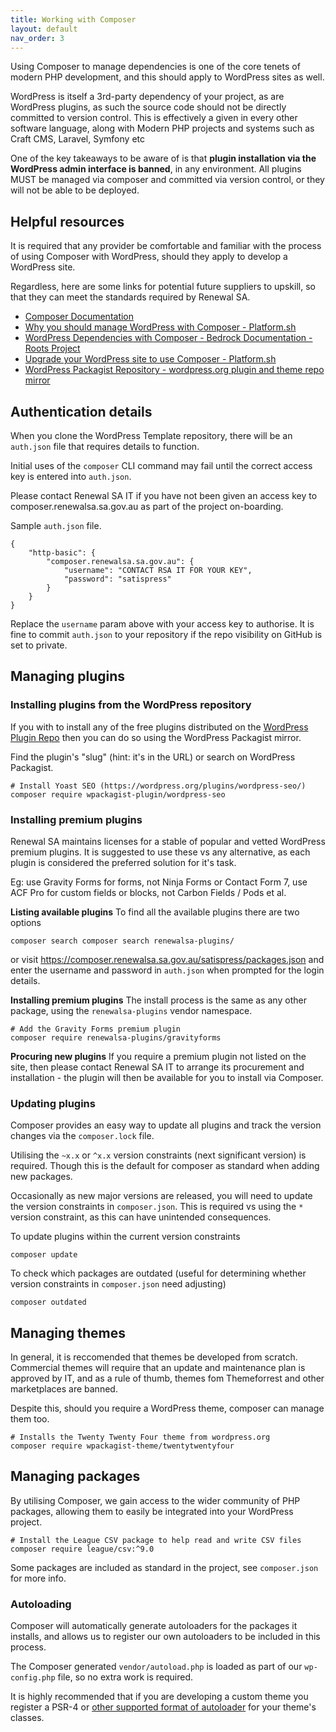 ```yaml
---
title: Working with Composer
layout: default
nav_order: 3
---
```


Using Composer to manage dependencies is one of the core tenets of modern PHP development, and this should apply to WordPress sites as well.

WordPress is itself a 3rd-party dependency of your project, as are WordPress plugins, as such the source code should not be directly committed to version control. This is effectively a given in every other software language, along with Modern PHP projects and systems such as Craft CMS, Laravel, Symfony etc

One of the key takeaways to be aware of is that **plugin installation via the WordPress admin interface is banned**, in any environment. All plugins MUST be managed via composer and committed via version control, or they will not be able to be deployed.

## Helpful resources
It is required that any provider be comfortable and familiar with the process of using Composer with WordPress, should they apply to develop a WordPress site. 

Regardless, here are some links for potential future suppliers to upskill, so that they can meet the standards required by Renewal SA.

- [Composer Documentation](https://getcomposer.org/doc/)
 - [Why you should manage WordPress with Composer - Platform.sh](https://docs.platform.sh/guides/wordpress/composer.html)
 - [WordPress Dependencies with Composer - Bedrock Documentation - Roots Project](https://roots.io/bedrock/docs/composer/)
 - [Upgrade your WordPress site to use Composer - Platform.sh](https://docs.platform.sh/guides/wordpress/composer/migrate.html)
 - [WordPress Packagist Repository - wordpress.org plugin and theme repo mirror ](https://wpackagist.org/)

## Authentication details
When you clone the WordPress Template repository, there will be an `auth.json` file that requires details to function.

Initial uses of the `composer` CLI command may fail until the correct access key is entered into `auth.json`.

Please contact Renewal SA IT if you have not been given an access key to composer.renewalsa.sa.gov.au as part of the project on-boarding.

Sample `auth.json` file.

```
{
    "http-basic": {
        "composer.renewalsa.sa.gov.au": {
            "username": "CONTACT RSA IT FOR YOUR KEY",
            "password": "satispress"
        }
    }
}
```

Replace the `username` param above with your access key to authorise. It is fine to commit `auth.json` to your repository if the repo visibility on GitHub is set to private.

## Managing plugins

### Installing plugins from the WordPress repository
If you with to install any of the free plugins distributed on the [WordPress Plugin Repo](https://wordpress.org/plugins) then you can do so using the WordPress Packagist mirror. 

Find the plugin's "slug" (hint: it's in the URL) or search on WordPress Packagist.

```shell
# Install Yoast SEO (https://wordpress.org/plugins/wordpress-seo/)
composer require wpackagist-plugin/wordpress-seo
```
### Installing premium plugins
Renewal SA maintains licenses for a stable of popular and vetted WordPress premium plugins. It is suggested to use these vs any alternative, as each plugin is considered the preferred solution for it's task.

Eg: use Gravity Forms for forms, not Ninja Forms or Contact Form 7, use ACF Pro for custom fields or blocks, not Carbon Fields / Pods et al.

**Listing available plugins**
To find all the available plugins there are two options
```shell
composer search composer search renewalsa-plugins/
```

or visit https://composer.renewalsa.sa.gov.au/satispress/packages.json and enter the username and password in `auth.json` when prompted for the login details.

**Installing premium plugins**
The install process is the same as any other package, using the `renewalsa-plugins` vendor namespace.
```shell
# Add the Gravity Forms premium plugin
composer require renewalsa-plugins/gravityforms
```

**Procuring new plugins**
If you require a premium plugin not listed on the site, then please contact Renewal SA IT to arrange its procurement and installation - the plugin will then be available for you to install via Composer.

### Updating plugins
Composer provides an easy way to update all plugins and track the version changes via the `composer.lock` file. 

Utilising the `~x.x` or `^x.x` version constraints (next significant version) is required. Though this is the default for composer as standard when adding new packages.

Occasionally as new major versions are released, you will need to update the version constraints in `composer.json`. This is required vs using the `*` version constraint, as this can have unintended consequences. 

To update plugins within the current version constraints
```shell
composer update
```
To check which packages are outdated (useful for determining whether version constraints in `composer.json` need adjusting)
```shell
composer outdated
```
## Managing themes
In general, it is reccomended that themes be developed from scratch. Commercial themes will require that an update and maintenance plan is approved by IT, and as a rule of thumb, themes fom Themeforrest and other marketplaces are banned.

Despite this, should you require a WordPress theme, composer can manage them too.
```shell
# Installs the Twenty Twenty Four theme from wordpress.org
composer require wpackagist-theme/twentytwentyfour
```

## Managing packages
By utilising Composer, we gain access to the wider community of PHP packages, allowing them to easily be integrated into your WordPress project.

```shell
# Install the League CSV package to help read and write CSV files
composer require league/csv:^9.0
```
Some packages are included as standard in the project, see `composer.json` for more info.

### Autoloading
Composer will automatically generate autoloaders for the packages it installs, and allows us to register our own autoloaders to be included in this process.

The Composer generated `vendor/autoload.php` is loaded as part of our `wp-config.php` file, so no extra work is required.

It is highly recommended that if you are developing a custom theme you register a PSR-4 or [other supported format of autoloader](https://getcomposer.org/doc/04-schema.md#autoload) for your theme's classes.